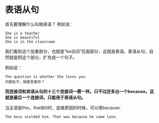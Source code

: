# 表语从句
首先要理解什么叫做表语？
例如说：

```
She is a teacher
She is beautiful
She is in the classroom
```
我们看到这个加重部分，也就是“be动词”后面部分，这就是表语。表语从句，自然就是把这个部分，扩充成一个句子。

例如说：

```
The question is whether She loves you
问题在于，她是否爱你？
```

**而连接词和宾语从句的十三个连接词一模一样。只不过还多出一个because。这就是最后一个连接词，只能用于表语从句。**

当主语是this，that和it时，连接原因的时候，可以用because.

```
The boss scolded him. That was because he came late.
```